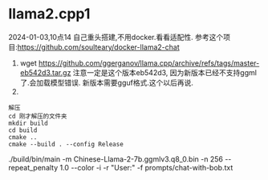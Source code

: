 # llama2.cpp1


2024-01-03,10点14
自己重头搭建,不用docker.看看适配性. 参考这个项目:https://github.com/soulteary/docker-llama2-chat

  1. wget https://github.com/ggerganov/llama.cpp/archive/refs/tags/master-eb542d3.tar.gz
     注意一定是这个版本eb542d3, 因为新版本已经不支持ggml了.会加载模型错误.
     新版本需要gguf格式.这个以后再说.
  2.  
    解压
    cd 刚才解压的文件夹
    mkdir build
    cd build
    cmake ..
    cmake --build . --config Release





  ./build/bin/main -m Chinese-Llama-2-7b.ggmlv3.q8_0.bin -n 256 --repeat_penalty 1.0 --color -i -r "User:" -f prompts/chat-with-bob.txt